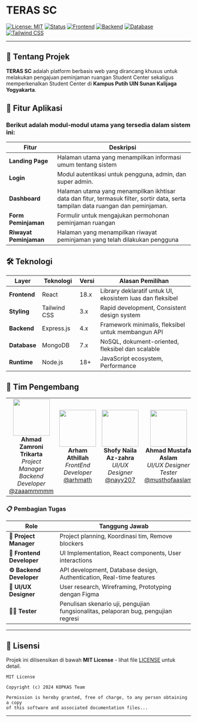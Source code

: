 # TERAS SC

<div>

[![License: MIT](https://img.shields.io/badge/License-MIT-green.svg)](https://opensource.org/licenses/MIT)
[![Status](https://img.shields.io/badge/status-In%20Development-orange)](https://github.com/zaaammmmm/TERAS-SC)
[![Frontend](https://img.shields.io/badge/Frontend-React-61DAFB?logo=react)](https://reactjs.org/)
[![Backend](https://img.shields.io/badge/Backend-Express.js-000000?logo=express)](https://expressjs.com/)
[![Database](https://img.shields.io/badge/Database-MongoDB-47A248?logo=mongodb)](https://www.mongodb.com/)
[![Tailwind CSS](https://img.shields.io/badge/Styling-Tailwind%20CSS-38B2AC?logo=tailwind-css)](https://tailwindcss.com/)

</div>

---

## 🎯 Tentang Projek

**TERAS SC** adalah platform berbasis web yang dirancang khusus untuk melakukan pengajuan peminjaman ruangan Student Center sekaligus memperkenalkan Student Center di **Kampus Putih UIN Sunan Kalijaga Yogyakarta**. 

## 🚀 Fitur Aplikasi
### Berikut adalah modul-modul utama yang tersedia dalam sistem ini:
| Fitur | Deskripsi |
|------|----------------|
| **Landing Page** | Halaman utama yang menampilkan informasi umum tentang sistem |
| **Login** | Modul autentikasi untuk pengguna, admin, dan super admin. |
| **Dashboard** | Halaman utama yang menampilkan ikhtisar data dan fitur, termasuk filter, sortir data, serta tampilan data ruangan dan peminjaman. |
| **Form Peminjaman** | Formulir untuk mengajukan permohonan peminjaman ruangan |
| **Riwayat Peminjaman** | Halaman yang menampilkan riwayat peminjaman yang telah dilakukan pengguna |

## 🛠️ Teknologi

<div>

| Layer | Teknologi | Versi | Alasan Pemilihan |
|-------|-----------|-------|------------------|
| **Frontend** | React | 18.x | Library deklaratif untuk UI, ekosistem luas dan fleksibel |
| **Styling** | Tailwind CSS | 3.x | Rapid development, Consistent design system |
| **Backend** | Express.js | 4.x | Framework minimalis, fleksibel untuk membangun API |
| **Database** | MongoDB | 7.x | NoSQL, dokument-oriented, fleksibel dan scalable |
| **Runtime** | Node.js | 18+ | JavaScript ecosystem, Performance |

</div>

## 👥 Tim Pengembang

<table>
<tr>
<td align="center" width="20%">
<img src="https://github.com/zaaammmmm.png" width="100px"/><br>
<b>Ahmad Zamroni Trikarta</b><br>
<i>Project Manager</i><br>
<i>Backend Developer</i><br>
<a href="https://github.com/zaaammmmm">@zaaammmmm</a>
</td>
<td align="center" width="20%">
<img src="https://github.com/arhmath.png" width="100px"/><br>
<b>Arham Athillah</b><br>
<i>FrontEnd Developer</i><br>
<a href="https://github.com/arhmath">@arhmath</a>
</td>
<td align="center" width="20%">
<img src="https://github.com/nayy207.png" width="100px"/><br>
<b>Shofy Naila Az-zahra</b><br>
<i>UI/UX Designer</i><br>
<a href="https://github.com/nayy207">@nayy207</a>
</td>
<td align="center" width="20%">
<img src="https://github.com/musthofaaslam.png" width="100px"/><br>
<b>Ahmad Mustafa Aslam</b><br>
<i>UI/UX Designer</i><br>
<i>Tester</i><br>
<a href="https://github.com/musthofaaslam">@musthofaaslam</a>
</td>
</tr>
</table>

### 📋 Pembagian Tugas

| Role | Tanggung Jawab |
|------|----------------|
| **🎯 Project Manager** | Project planning, Koordinasi tim, Remove blockers |
| **📱 Frontend Developer** | UI Implementation, React components, User interactions |
| **⚙️ Backend Developer** | API development, Database design, Authentication, Real-time features |
| **🎨 UI/UX Designer** | User research, Wireframing, Prototyping dengan Figma |
| **✍🏻 Tester** | Penulisan skenario uji, pengujian fungsionalitas, pelaporan bug, pengujian regresi |

---

## 📄 Lisensi

Projek ini dilisensikan di bawah **MIT License** - lihat file [LICENSE](LICENSE) untuk detail.

```
MIT License

Copyright (c) 2024 KOPKAS Team

Permission is hereby granted, free of charge, to any person obtaining a copy
of this software and associated documentation files...
```

---

</div>
